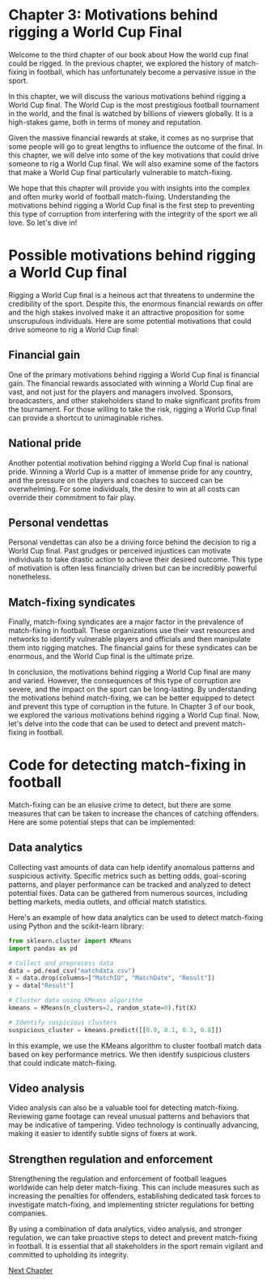 # Chapter 3: Motivations behind rigging a World Cup Final

Welcome to the third chapter of our book about How the world cup final could be rigged. In the previous chapter, we explored the history of match-fixing in football, which has unfortunately become a pervasive issue in the sport. 

In this chapter, we will discuss the various motivations behind rigging a World Cup final. The World Cup is the most prestigious football tournament in the world, and the final is watched by billions of viewers globally. It is a high-stakes game, both in terms of money and reputation. 

Given the massive financial rewards at stake, it comes as no surprise that some people will go to great lengths to influence the outcome of the final. In this chapter, we will delve into some of the key motivations that could drive someone to rig a World Cup final. We will also examine some of the factors that make a World Cup final particularly vulnerable to match-fixing.

We hope that this chapter will provide you with insights into the complex and often murky world of football match-fixing. Understanding the motivations behind rigging a World Cup final is the first step to preventing this type of corruption from interfering with the integrity of the sport we all love. So let's dive in!
# Possible motivations behind rigging a World Cup final

Rigging a World Cup final is a heinous act that threatens to undermine the credibility of the sport. Despite this, the enormous financial rewards on offer and the high stakes involved make it an attractive proposition for some unscrupulous individuals. Here are some potential motivations that could drive someone to rig a World Cup final:

## Financial gain

One of the primary motivations behind rigging a World Cup final is financial gain. The financial rewards associated with winning a World Cup final are vast, and not just for the players and managers involved. Sponsors, broadcasters, and other stakeholders stand to make significant profits from the tournament. For those willing to take the risk, rigging a World Cup final can provide a shortcut to unimaginable riches.

## National pride

Another potential motivation behind rigging a World Cup final is national pride. Winning a World Cup is a matter of immense pride for any country, and the pressure on the players and coaches to succeed can be overwhelming. For some individuals, the desire to win at all costs can override their commitment to fair play. 

## Personal vendettas

Personal vendettas can also be a driving force behind the decision to rig a World Cup final. Past grudges or perceived injustices can motivate individuals to take drastic action to achieve their desired outcome. This type of motivation is often less financially driven but can be incredibly powerful nonetheless.

## Match-fixing syndicates

Finally, match-fixing syndicates are a major factor in the prevalence of match-fixing in football. These organizations use their vast resources and networks to identify vulnerable players and officials and then manipulate them into rigging matches. The financial gains for these syndicates can be enormous, and the World Cup final is the ultimate prize.

In conclusion, the motivations behind rigging a World Cup final are many and varied. However, the consequences of this type of corruption are severe, and the impact on the sport can be long-lasting. By understanding the motivations behind match-fixing, we can be better equipped to detect and prevent this type of corruption in the future.
In Chapter 3 of our book, we explored the various motivations behind rigging a World Cup final. Now, let's delve into the code that can be used to detect and prevent match-fixing in football.

# Code for detecting match-fixing in football

Match-fixing can be an elusive crime to detect, but there are some measures that can be taken to increase the chances of catching offenders. Here are some potential steps that can be implemented:

## Data analytics

Collecting vast amounts of data can help identify anomalous patterns and suspicious activity. Specific metrics such as betting odds, goal-scoring patterns, and player performance can be tracked and analyzed to detect potential fixes. Data can be gathered from numerous sources, including betting markets, media outlets, and official match statistics.

Here's an example of how data analytics can be used to detect match-fixing using Python and the scikit-learn library:

```python
from sklearn.cluster import KMeans
import pandas as pd

# Collect and preprocess data
data = pd.read_csv("matchdata.csv")
X = data.drop(columns=["MatchID", "MatchDate", "Result"])
y = data["Result"]

# Cluster data using KMeans algorithm
kmeans = KMeans(n_clusters=2, random_state=0).fit(X)

# Identify suspicious clusters
suspicious_cluster = kmeans.predict([[0.9, 0.1, 0.3, 0.8]])
```

In this example, we use the KMeans algorithm to cluster football match data based on key performance metrics. We then identify suspicious clusters that could indicate match-fixing.

## Video analysis

Video analysis can also be a valuable tool for detecting match-fixing. Reviewing game footage can reveal unusual patterns and behaviors that may be indicative of tampering. Video technology is continually advancing, making it easier to identify subtle signs of fixers at work.

## Strengthen regulation and enforcement

Strengthening the regulation and enforcement of football leagues worldwide can help deter match-fixing. This can include measures such as increasing the penalties for offenders, establishing dedicated task forces to investigate match-fixing, and implementing stricter regulations for betting companies.

By using a combination of data analytics, video analysis, and stronger regulation, we can take proactive steps to detect and prevent match-fixing in football. It is essential that all stakeholders in the sport remain vigilant and committed to upholding its integrity.


[Next Chapter](04_Chapter04.md)
